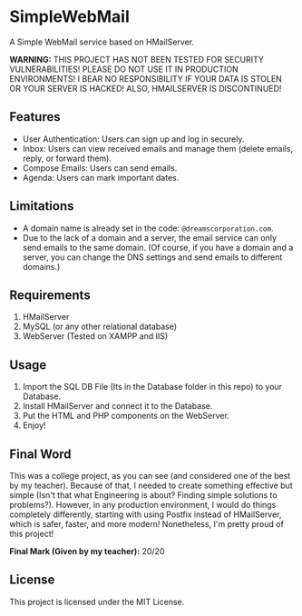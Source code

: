 # SimpleWebMail

A Simple WebMail service based on HMailServer.

**WARNING:** THIS PROJECT HAS NOT BEEN TESTED FOR SECURITY VULNERABILITIES! PLEASE DO NOT USE IT IN PRODUCTION ENVIRONMENTS! I BEAR NO RESPONSIBILITY IF YOUR DATA IS STOLEN OR YOUR SERVER IS HACKED! ALSO, HMAILSERVER IS DISCONTINUED!

## Features

- User Authentication: Users can sign up and log in securely.
- Inbox: Users can view received emails and manage them (delete emails, reply, or forward them).
- Compose Emails: Users can send emails.
- Agenda: Users can mark important dates.

## Limitations

- A domain name is already set in the code: `@dreamscorporation.com`.
- Due to the lack of a domain and a server, the email service can only send emails to the same domain. (Of course, if you have a domain and a server, you can change the DNS settings and send emails to different domains.)

## Requirements

1. HMailServer
2. MySQL (or any other relational database)
3. WebServer (Tested on XAMPP and IIS)

## Usage

1. Import the SQL DB File (Its in the Database folder in this repo) to your Database.
2. Install HMailServer and connect it to the Database.
3. Put the HTML and PHP components on the WebServer.
4. Enjoy!

## Final Word

This was a college project, as you can see (and considered one of the best by my teacher). Because of that, I needed to create something effective but simple (Isn't that what Engineering is about? Finding simple solutions to problems?). However, in any production environment, I would do things completely differently, starting with using Postfix instead of HMailServer, which is safer, faster, and more modern! Nonetheless, I'm pretty proud of this project!

**Final Mark (Given by my teacher):** 20/20

## License

This project is licensed under the MIT License.
